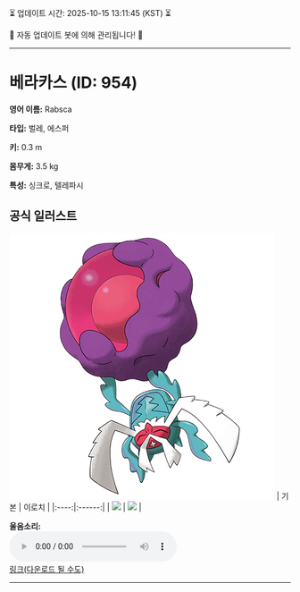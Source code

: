 
⏳ 업데이트 시간: 2025-10-15 13:11:45 (KST) ⏳

🤖 자동 업데이트 봇에 의해 관리됩니다! 🤖

---

# 베라카스 (ID: 954)
**영어 이름:** Rabsca

**타입:** 벌레, 에스퍼

**키:** 0.3 m

**몸무게:** 3.5 kg

**특성:** 싱크로, 텔레파시

## 공식 일러스트
![](https://raw.githubusercontent.com/PokeAPI/sprites/master/sprites/pokemon/other/official-artwork/954.png)
| 기본 | 이로치 |
|:----:|:------:|
| <img src="http://play.pokemonshowdown.com/sprites/ani/rabsca.gif" width="200"> | <img src="http://play.pokemonshowdown.com/sprites/ani-shiny/rabsca.gif" width="200"> |

**울음소리:**<br><audio controls src="https://raw.githubusercontent.com/PokeAPI/cries/main/cries/pokemon/latest/954.ogg"></audio><br> [링크(다운로드 될 수도)](https://raw.githubusercontent.com/PokeAPI/cries/main/cries/pokemon/latest/954.ogg)


---

